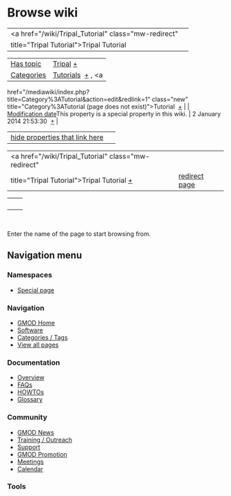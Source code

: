 



<span id="top"></span>




# <span dir="auto">Browse wiki</span>






|                                                     |     |
|-----------------------------------------------------|-----|
| <a href="/wiki/Tripal_Tutorial" class="mw-redirect" 
 title="Tripal Tutorial">Tripal Tutorial</a>          |     |

|  |  |
|----|----|
| [Has topic](/wiki/Property%3AHas_topic "Property:Has topic") | <span class="smwb-value">[Tripal](/wiki/Tripal "Tripal") <span class="smwbrowse">[+](/wiki/Special%3ABrowse/Tripal "Special%3ABrowse/Tripal")</span></span> |
| [Categories](/wiki/Special%3ACategories "Special%3ACategories") | <span class="smwb-value">[Tutorials](/wiki/Category%3ATutorials "Category%3ATutorials")  <span class="smwsearch">[+](/wiki/Special%3ASearchByProperty/Tutorials "Special%3ASearchByProperty/Tutorials")</span></span> , <span class="smwb-value"><a
href="/mediawiki/index.php?title=Category%3ATutorial&amp;action=edit&amp;redlink=1"
class="new" title="Category%3ATutorial (page does not exist)">Tutorial</a>  <span class="smwsearch">[+](/wiki/Special%3ASearchByProperty/Tutorial "Special%3ASearchByProperty/Tutorial")</span></span> |
| <span class="smw-highlighter" data-type="1" state="inline" data-title="Property"><span class="smwbuiltin">[Modification date](/wiki/Property:Modification_date "Property:Modification date")</span><span class="smwttcontent">This property is a special property in this wiki.</span></span> | <span class="smwb-value">2 January 2014 21:53:30  <span class="smwsearch">[+](/wiki/Special%3ASearchByProperty/Modification-20date/2-20January-202014-2021:53:30 "Special%3ASearchByProperty/Modification-20date/2-20January-202014-2021:53:30")</span></span> |

<span id="smw_browse_incoming"></span>

|  |  |
|----|----|
| [hide properties that link here](/mediawiki/index.php?title=Special:Browse&offset=0&dir=out&article=Tripal+Tutorial)  |  |

|  |  |
|----|----|
| <span class="smwb-ivalue"><a href="/wiki/Tripal_Tutorial" class="mw-redirect"
title="Tripal Tutorial">Tripal Tutorial</a> <span class="smwbrowse">[+](/wiki/Special%3ABrowse/Tripal-20Tutorial "Special%3ABrowse/Tripal-20Tutorial")</span></span> | [redirect page](/wiki/Special:ListRedirects "Special:ListRedirects") |

|     |     |
|-----|-----|
|     |     |

 

Enter the name of the page to start browsing from.  








## Navigation menu



### Namespaces

- <span id="ca-nstab-special">[Special
  page](/wiki/Special%3ABrowse/Tripal_Tutorial "This is a special page, you cannot edit the page itself")</span>






### Navigation



- <span id="n-GMOD-Home">[GMOD Home](/wiki/Main_Page)</span>
- <span id="n-Software">[Software](/wiki/GMOD_Components)</span>
- <span id="n-Categories-.2F-Tags">[Categories /
  Tags](/wiki/Categories)</span>
- <span id="n-View-all-pages">[View all
  pages](/wiki/Special:AllPages)</span>




### Documentation



- <span id="n-Overview">[Overview](/wiki/Overview)</span>
- <span id="n-FAQs">[FAQs](/wiki/Category%3AFAQ)</span>
- <span id="n-HOWTOs">[HOWTOs](/wiki/Category%3AHOWTO)</span>
- <span id="n-Glossary">[Glossary](/wiki/Glossary)</span>




### Community



- <span id="n-GMOD-News">[GMOD News](/wiki/GMOD_News)</span>
- <span id="n-Training-.2F-Outreach">[Training /
  Outreach](/wiki/Training_and_Outreach)</span>
- <span id="n-Support">[Support](/wiki/Support)</span>
- <span id="n-GMOD-Promotion">[GMOD
  Promotion](/wiki/GMOD_Promotion)</span>
- <span id="n-Meetings">[Meetings](/wiki/Meetings)</span>
- <span id="n-Calendar">[Calendar](/wiki/Calendar)</span>




### Tools












<!-- -->




